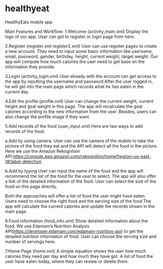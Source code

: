 # healthyeat
HealthyEats mobile app

Main Features and Workflow:
1.Welcome (activity_main.xml)
Display the logo of our app. User can get to register or login page from here.

2.Register (register.xml register2.xml)
User can use register pages to create a new account. They need to input some basic information like username, email, password, gender, birthday, height, current weight, target weight. Our app will compute how much calories the user need to get base on the information they provide.

3.Login (activity_login.xml)
User already with the account can get access to the app by inputting the username and password.After the user logged in, he will get into the main page which records what he has eaten in the current day.

4.Edit the profile (profile.xml)
User can change the current weight, current height and goal weight in this page. The app will recalculate the goal calories according to the new information from the user. Besides, users can also change the profile image if they want.

5.Add records of  the food (user_input.xml)
Here are two ways to add records of the food:

a.Add by using camera:
User can use the camera of the mobile to take the picture of the food they eat and the API will detect all the food in the picture. Here we use the Amazon Rekognition API.https://console.aws.amazon.com/rekognition/home?region=us-east-1#/label-detection

b.Add by typing
User can input the name of the food and the app will recommend the list of the food for the user to select. The app will also offer a link of the detailed information of the food. User can select the size of the food on this page directly.

Both the approaches will offer a list of food the user might have eaten. Users need to choose the right food and the serving size of the food.The app will calculate the current calories and update the records shown in the main page.

6.Food information (food_info.xml)
Show detailed information about the food. We use Edamam’s Nutrition Analysis API(https://developer.edamam.com/edamam-nutrition-api) to get the detailed nutrition information of food.
User can choose the serving size and number of servings here.

7.Home Page (home.xml)
A simple equation shows the user how much calories they need per day and how much they have got.
A list of food  the user have eaten today, where they can review or delete them.

